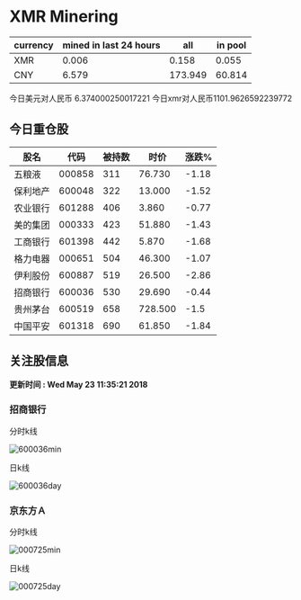 # XMR Minering

|currency|mined in last 24 hours|all|in pool|
|---|---|---|---|
|XMR|0.006|0.158|0.055|
|CNY|6.579|173.949|60.814|

今日美元对人民币 6.374000250017221	今日xmr对人民币1101.9626592239772


## 今日重仓股 

|股名|代码|被持数|时价|涨跌%|
|---|---|---|---|---|
|五粮液|000858|311|76.730|-1.18|
|保利地产|600048|322|13.000|-1.52|
|农业银行|601288|406|3.860|-0.77|
|美的集团|000333|423|51.880|-1.43|
|工商银行|601398|442|5.870|-1.68|
|格力电器|000651|504|46.300|-1.07|
|伊利股份|600887|519|26.500|-2.86|
|招商银行|600036|530|29.690|-0.44|
|贵州茅台|600519|658|728.500|-1.5|
|中国平安|601318|690|61.850|-1.84|

## 关注股信息
**更新时间 : Wed May 23 11:35:21 2018**
### 招商银行 
分时k线

![600036min](http://image.sinajs.cn/newchart/min/n/sh600036.gif)

日k线

![600036day](http://image.sinajs.cn/newchart/daily/n/sh600036.gif)

### 京东方Ａ 
分时k线

![000725min](http://image.sinajs.cn/newchart/min/n/sz000725.gif)

日k线

![000725day](http://image.sinajs.cn/newchart/daily/n/sz000725.gif)
